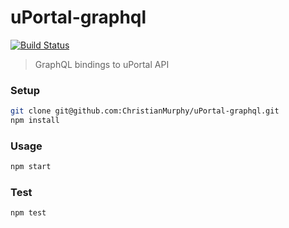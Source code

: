 # uPortal-graphql

[![Build Status](https://travis-ci.com/ChristianMurphy/uPortal-graphql.svg?branch=master)](https://travis-ci.com/ChristianMurphy/uPortal-graphql)

> GraphQL bindings to uPortal API

### Setup

```sh
git clone git@github.com:ChristianMurphy/uPortal-graphql.git
npm install
```

### Usage

```sh
npm start
```

### Test

```sh
npm test
```
